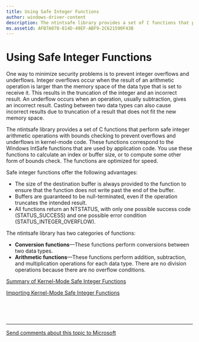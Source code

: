 ```yaml
---
title: Using Safe Integer Functions
author: windows-driver-content
description: The ntintsafe library provides a set of C functions that perform safe integer arithmetic operations with bounds checking to prevent overflows and underflows in kernel-mode code.
ms.assetid: AFB7A078-814D-49EF-ABF9-2C621590F43B
---
```


# Using Safe Integer Functions


One way to minimize security problems is to prevent integer overflows and underflows. Integer overflows occur when the result of an arithmetic operation is larger than the memory space of the data type that is set to receive it. This results in the truncation of the integer and an incorrect result. An underflow occurs when an operation, usually subtraction, gives an incorrect result. Casting between two data types can also cause incorrect results due to truncation of a result that does not fit the new memory space.

The ntintsafe library provides a set of C functions that perform safe integer arithmetic operations with bounds checking to prevent overflows and underflows in kernel-mode code. These functions correspond to the Windows IntSafe functions that are used by application code. You use these functions to calculate an index or buffer size, or to compute some other form of bounds check. The functions are optimized for speed.

Safe integer functions offer the following advantages:

-   The size of the destination buffer is always provided to the function to ensure that the function does not write past the end of the buffer.
-   Buffers are guaranteed to be null-terminated, even if the operation truncates the intended result.
-   All functions return an NTSTATUS, with only one possible success code (STATUS\_SUCCESS) and one possible error condition (STATUS\_INTEGER\_OVERFLOW).

The ntintsafe library has two categories of functions:

-   **Conversion functions**—These functions perform conversions between two data types.
-   **Arithmetic functions**—These functions perform addition, subtraction, and multiplication operations for each data type. There are no division operations because there are no overflow conditions.

[Summary of Kernel-Mode Safe Integer Functions](summary-of-safe-integer-functions.md)

[Importing Kernel-Mode Safe Integer Functions](importing-safe-integer-functions.md)

 

 


--------------------
[Send comments about this topic to Microsoft](mailto:wsddocfb@microsoft.com?subject=Documentation%20feedback%20%5Bkernel\kernel%5D:%20Using%20Safe%20Integer%20Functions%20%20RELEASE:%20%286/14/2017%29&body=%0A%0APRIVACY%20STATEMENT%0A%0AWe%20use%20your%20feedback%20to%20improve%20the%20documentation.%20We%20don't%20use%20your%20email%20address%20for%20any%20other%20purpose,%20and%20we'll%20remove%20your%20email%20address%20from%20our%20system%20after%20the%20issue%20that%20you're%20reporting%20is%20fixed.%20While%20we're%20working%20to%20fix%20this%20issue,%20we%20might%20send%20you%20an%20email%20message%20to%20ask%20for%20more%20info.%20Later,%20we%20might%20also%20send%20you%20an%20email%20message%20to%20let%20you%20know%20that%20we've%20addressed%20your%20feedback.%0A%0AFor%20more%20info%20about%20Microsoft's%20privacy%20policy,%20see%20http://privacy.microsoft.com/default.aspx. "Send comments about this topic to Microsoft")


